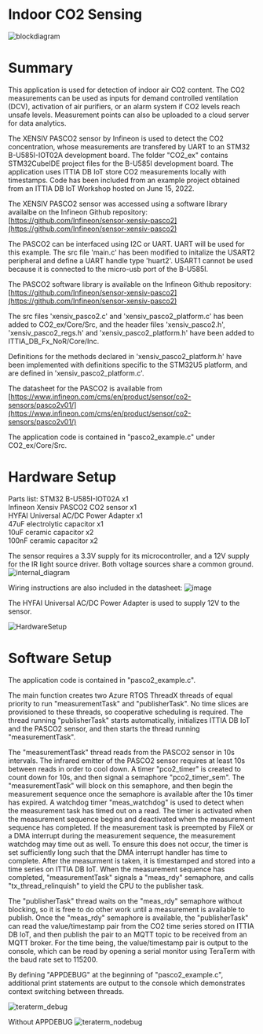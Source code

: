 # Indoor CO2 Sensing

![blockdiagram](https://user-images.githubusercontent.com/76540445/192641730-168c4bf1-e662-4bef-a312-0dc307cb4783.png)

# Summary

This application is used for detection of indoor air CO2 content. The CO2 measurements can be used as inputs for demand controlled ventilation (DCV), activation of air purifiers, or an alarm system if CO2 levels reach unsafe levels. Measurement points can also be uploaded to a cloud server for data analytics.

The XENSIV PASCO2 sensor by Infineon is used to detect the CO2 concentration, whose measurements are transfered by UART to an STM32 B-U585I-IOT02A development board. The folder "CO2_ex" contains STM32CubeIDE project files for the B-U585I development board. The application uses ITTIA DB IoT store CO2 measurements locally with timestamps. Code has been included from an example project obtained from an ITTIA DB IoT Workshop hosted on June 15, 2022.

The XENSIV PASCO2 sensor was accessed using a software library availalbe on the Infineon Github repository:
[https://github.com/Infineon/sensor-xensiv-pasco2](https://github.com/Infineon/sensor-xensiv-pasco2)

The PASCO2 can be interfaced using I2C or UART. UART will be used for this example. The src file 'main.c' has been modified to initalize the USART2 peripheral and define a UART handle type 'huart2'. USART1 cannot be used because it is connected to the micro-usb port of the B-U585I.

The PASCO2 software library is available on the Infineon Github repository:
[https://github.com/Infineon/sensor-xensiv-pasco2](https://github.com/Infineon/sensor-xensiv-pasco2)

The src files 'xensiv_pasco2.c' and 'xensiv_pasco2_platform.c' has been added to CO2_ex/Core/Src, and the header files 'xensiv_pasco2.h', 'xensiv_pasco2_regs.h' and 'xensiv_pasco2_platform.h' have been added to ITTIA_DB_Fx_NoR/Core/Inc.

Definitions for the methods declared in 'xensiv_pasco2_platform.h' have been implemented with definitions specific to the STM32U5 platform, and are defined in 'xensiv_pasco2_platform.c'.

The datasheet for the PASCO2 is available from [https://www.infineon.com/cms/en/product/sensor/co2-sensors/pasco2v01/](https://www.infineon.com/cms/en/product/sensor/co2-sensors/pasco2v01/)

The application code is contained in "pasco2_example.c" under CO2_ex/Core/Src.

# Hardware Setup

Parts list: STM32 B-U585I-IOT02A x1     <br />
Infineon Xensiv PASCO2 CO2 sensor x1    <br />
HYFAI Universal AC/DC Power Adapter x1  <br />
47uF electrolytic capacitor x1          <br />
10uF ceramic capacitor x2               <br />
100nF ceramic capacitor x2              <br />

The sensor requires a 3.3V supply for its microcontroller, and a 12V supply for the IR light source driver. Both voltage sources share a common ground.
 ![internal_diagram](https://user-images.githubusercontent.com/76540445/189276004-33408bd3-8a63-42dd-a08c-f0691aa2c0a3.PNG)
 
Wiring instructions are also included in the datasheet:
![image](https://user-images.githubusercontent.com/76540445/189276868-cf4ef7b2-ba99-4a4c-9e0b-459334d7ff51.png)

The HYFAI Universal AC/DC Power Adapter is used to supply 12V to the sensor.

![HardwareSetup](https://user-images.githubusercontent.com/76540445/192639246-1f9dbbc1-75c1-4d8b-8097-dcc0d2173a4e.jpg)

# Software Setup

The application code is contained in "pasco2_example.c".

The main function creates two Azure RTOS ThreadX threads of equal priority to run "measurementTask" and "publisherTask". No time slices are provisioned to these threads, so cooperative scheduling is required. The thread running "publisherTask" starts automatically, initializes ITTIA DB IoT and the PASCO2 sensor, and then starts the thread running "measurementTask".

The "measurementTask" thread reads from the PASCO2 sensor in 10s intervals. The infrared emitter of the PASCO2 sensor requires at least 10s between reads in order to cool down. A timer "pco2_timer" is created to count down for 10s, and then signal a semaphore "pco2_timer_sem". The "measurementTask" will block on this semaphore, and then begin the measurement sequence once the semaphore is available after the 10s timer has expired. A watchdog timer "meas_watchdog" is used to detect when the measurement task has timed out on a read. The timer is activated when the measurement sequence begins and deactivated when the measurement sequence has completed. If the measurement task is preempted by FileX or a DMA interrupt during the measurement sequence, the measurement watchdog may time out as well. To ensure this does not occur, the timer is set sufficiently long such that the DMA interrupt handler has time to complete. After the measurment is taken, it is timestamped and stored into a time series on ITTIA DB IoT. When the measurement sequence has completed, "measurementTask" signals a "meas_rdy" semaphore, and calls "tx_thread_relinquish" to yield the CPU to the publisher task.

The "publisherTask" thread waits on the "meas_rdy" semaphore without blocking, so it is free to do other work until a measurement is available to publish. Once the "meas_rdy" semaphore is available, the "publisherTask" can read the value/timestamp pair from the CO2 time series stored on ITTIA DB IoT, and then publish the pair to an MQTT topic to be received from an MQTT broker. For the time being, the value/timestamp pair is output to the console, which can be read by opening a serial monitor using TeraTerm with the baud rate set to 115200.

By defining "APPDEBUG" at the beginning of "pasco2_example.c", additional print statements are output to the console which demonstrates context switching between threads. 

![teraterm_debug](https://user-images.githubusercontent.com/76540445/192642541-a5197149-833d-42db-94a4-93e124e82857.PNG)

Without APPDEBUG
![teraterm_nodebug](https://user-images.githubusercontent.com/76540445/192642572-5468ed5d-9880-4c3f-add3-f5ee4e53d8a8.PNG)

